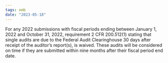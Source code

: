 ```yaml
---
tags: omb
date: "2023-05-18"
---
```


For any 2022 submissions with fiscal periods ending between January 1, 2022 and October 31, 2022, requirement 2 CFR 200.512(1) stating that single audits are due to the Federal Audit Clearinghouse 30 days after receipt of the auditor’s report(s), is waived. These audits will be considered on time if they are submitted within nine months after their fiscal period end date.
